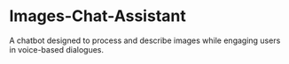 # Images-Chat-Assistant
A chatbot designed to process and describe images while engaging users in voice-based dialogues.
